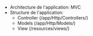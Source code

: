 - Architecture de l'application: MVC
- Structure de l'application:
  - Controller (/app/Http/Controllers/)
  - Models (/app/Http/Models/)
  - View (/resources/views/)
